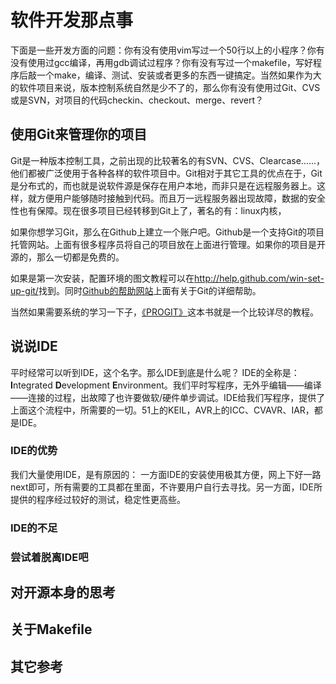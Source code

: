 # 软件开发那点事 #
下面是一些开发方面的问题：你有没有使用vim写过一个50行以上的小程序？你有没有使用过gcc编译，再用gdb调试过程序？你有没有写过一个makefile，写好程序后敲一个make，编译、测试、安装或者更多的东西一键搞定。当然如果作为大的软件项目来说，版本控制系统自然是少不了的，那么你有没有使用过Git、CVS或是SVN，对项目的代码checkin、checkout、merge、revert？

## 使用Git来管理你的项目 ##
Git是一种版本控制工具，之前出现的比较著名的有SVN、CVS、Clearcase……，他们都被广泛使用于各种各样的软件项目中。Git相对于其它工具的优点在于，Git是分布式的，而也就是说软件源是保存在用户本地，而非只是在远程服务器上。这样，就方便用户能够随时接触到代码。而且万一远程服务器出现故障，数据的安全性也有保障。现在很多项目已经转移到Git上了，著名的有：linux内核，

如果你想学习Git，那么在Github上建立一个账户吧。Github是一个支持Git的项目托管网站。上面有很多程序员将自己的项目放在上面进行管理。如果你的项目是开源的，那么一切都是免费的。

如果是第一次安装，配置环境的图文教程可以在<http://help.github.com/win-set-up-git/>找到。同时[Github的帮助网站](http://help.github.com/)上面有关于Git的详细帮助。

当然如果需要系统的学习一下子，[《PROGIT》](http://progit.org/)这本书就是一个比较详尽的教程。

## 说说IDE ##
平时经常可以听到IDE，这个名字。那么IDE到底是什么呢？
IDE的全称是： **I**ntegrated **D**evelopment **E**nvironment。我们平时写程序，无外乎编辑——编译——连接的过程，出故障了也许要做软/硬件单步调试。IDE给我们写程序，提供了上面这个流程中，所需要的一切。51上的KEIL，AVR上的ICC、CVAVR、IAR，都是IDE。

### IDE的优势 ###
我们大量使用IDE，是有原因的：
一方面IDE的安装使用极其方便，网上下好一路next即可，所有需要的工具都在里面，不许要用户自行去寻找。另一方面，IDE所提供的程序经过较好的测试，稳定性更高些。

### IDE的不足 ###


### 尝试着脱离IDE吧 ###

## 对开源本身的思考 ##



## 关于Makefile ##


## 其它参考 ##
